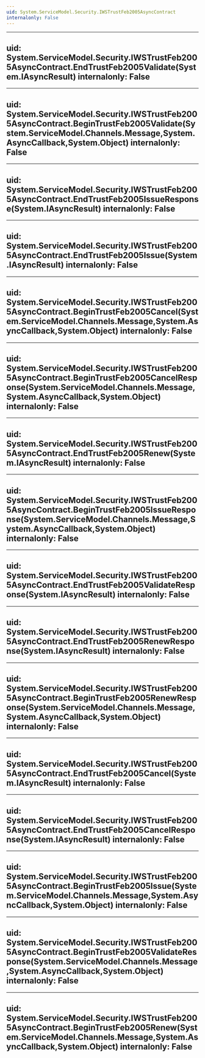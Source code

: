 ```yaml
---
uid: System.ServiceModel.Security.IWSTrustFeb2005AsyncContract
internalonly: False
---
```


---
uid: System.ServiceModel.Security.IWSTrustFeb2005AsyncContract.EndTrustFeb2005Validate(System.IAsyncResult)
internalonly: False
---

---
uid: System.ServiceModel.Security.IWSTrustFeb2005AsyncContract.BeginTrustFeb2005Validate(System.ServiceModel.Channels.Message,System.AsyncCallback,System.Object)
internalonly: False
---

---
uid: System.ServiceModel.Security.IWSTrustFeb2005AsyncContract.EndTrustFeb2005IssueResponse(System.IAsyncResult)
internalonly: False
---

---
uid: System.ServiceModel.Security.IWSTrustFeb2005AsyncContract.EndTrustFeb2005Issue(System.IAsyncResult)
internalonly: False
---

---
uid: System.ServiceModel.Security.IWSTrustFeb2005AsyncContract.BeginTrustFeb2005Cancel(System.ServiceModel.Channels.Message,System.AsyncCallback,System.Object)
internalonly: False
---

---
uid: System.ServiceModel.Security.IWSTrustFeb2005AsyncContract.BeginTrustFeb2005CancelResponse(System.ServiceModel.Channels.Message,System.AsyncCallback,System.Object)
internalonly: False
---

---
uid: System.ServiceModel.Security.IWSTrustFeb2005AsyncContract.EndTrustFeb2005Renew(System.IAsyncResult)
internalonly: False
---

---
uid: System.ServiceModel.Security.IWSTrustFeb2005AsyncContract.BeginTrustFeb2005IssueResponse(System.ServiceModel.Channels.Message,System.AsyncCallback,System.Object)
internalonly: False
---

---
uid: System.ServiceModel.Security.IWSTrustFeb2005AsyncContract.EndTrustFeb2005ValidateResponse(System.IAsyncResult)
internalonly: False
---

---
uid: System.ServiceModel.Security.IWSTrustFeb2005AsyncContract.EndTrustFeb2005RenewResponse(System.IAsyncResult)
internalonly: False
---

---
uid: System.ServiceModel.Security.IWSTrustFeb2005AsyncContract.BeginTrustFeb2005RenewResponse(System.ServiceModel.Channels.Message,System.AsyncCallback,System.Object)
internalonly: False
---

---
uid: System.ServiceModel.Security.IWSTrustFeb2005AsyncContract.EndTrustFeb2005Cancel(System.IAsyncResult)
internalonly: False
---

---
uid: System.ServiceModel.Security.IWSTrustFeb2005AsyncContract.EndTrustFeb2005CancelResponse(System.IAsyncResult)
internalonly: False
---

---
uid: System.ServiceModel.Security.IWSTrustFeb2005AsyncContract.BeginTrustFeb2005Issue(System.ServiceModel.Channels.Message,System.AsyncCallback,System.Object)
internalonly: False
---

---
uid: System.ServiceModel.Security.IWSTrustFeb2005AsyncContract.BeginTrustFeb2005ValidateResponse(System.ServiceModel.Channels.Message,System.AsyncCallback,System.Object)
internalonly: False
---

---
uid: System.ServiceModel.Security.IWSTrustFeb2005AsyncContract.BeginTrustFeb2005Renew(System.ServiceModel.Channels.Message,System.AsyncCallback,System.Object)
internalonly: False
---
